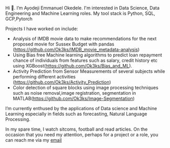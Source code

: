 Hi 👋. I’m Ayodeji Emmanuel Okedele. I'm interested in Data Science, Data Engineering and Machine Learning roles. My tool stack is Python, SQL, GCP,Pytorch 

Projects I have worked on include: 

- Analysis of IMDB movie data to make recommendations for the next proposed movie for Sussex Budget with pandas (https://github.com/Ok3ks/IMDB_movie_metadata-analysis)
- Using Bias free Machine learning algorithms to predict loan repayment chance of individuals from features such as salary, credit history etc using XGBoost(https://github.com/Ok3ks/Bias_and_ML).
- Activity Prediction from Sensor Measurements of several subjects while performing different activities (https://github.com/Ok3ks/Activity_Prediction)
- Color detection of square blocks using image processing techniques such as noise removal,image registration, segmentation in MATLAB(https://github.com/Ok3ks/Image-Segmentation)

I’m currently enthused by the applications of Data science and Machine Learning especially in fields such as forecasting, Natural Language Processing. 

In my spare time, I watch sitcoms, football and read articles. On the occasion that you need my attention, perhaps for a project or a role, you can reach me via my [email](okedeleayodeji60@outlook.com)
